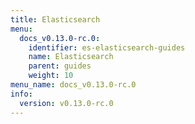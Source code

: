 ```yaml
---
title: Elasticsearch
menu:
  docs_v0.13.0-rc.0:
    identifier: es-elasticsearch-guides
    name: Elasticsearch
    parent: guides
    weight: 10
menu_name: docs_v0.13.0-rc.0
info:
  version: v0.13.0-rc.0
---
```


